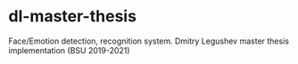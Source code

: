 # dl-master-thesis
Face/Emotion detection, recognition system. Dmitry Legushev master thesis implementation (BSU 2019-2021)
